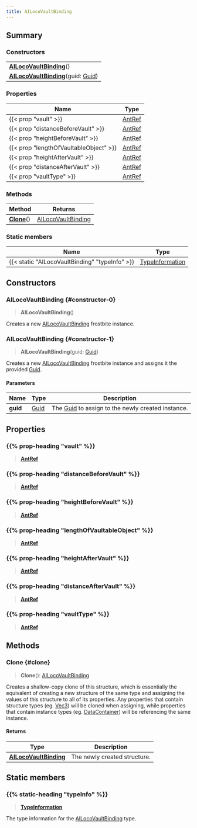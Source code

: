 ```yaml
---
title: AILocoVaultBinding
---
```


## Summary

### Constructors

|  |
| --- |
| **[AILocoVaultBinding](#constructor-0)**() |
| **[AILocoVaultBinding](#constructor-1)**(guid: [Guid](/vext/ref/shared/type/guid)) |

### Properties

| Name | Type |
| ---- | ---- |
| {{< prop "vault" >}} | [AntRef](/vext/ref/fb/antref) |
| {{< prop "distanceBeforeVault" >}} | [AntRef](/vext/ref/fb/antref) |
| {{< prop "heightBeforeVault" >}} | [AntRef](/vext/ref/fb/antref) |
| {{< prop "lengthOfVaultableObject" >}} | [AntRef](/vext/ref/fb/antref) |
| {{< prop "heightAfterVault" >}} | [AntRef](/vext/ref/fb/antref) |
| {{< prop "distanceAfterVault" >}} | [AntRef](/vext/ref/fb/antref) |
| {{< prop "vaultType" >}} | [AntRef](/vext/ref/fb/antref) |

### Methods

| Method | Returns |
| ------ | ------- |
| **[Clone](#clone)**() | [AILocoVaultBinding](/vext/ref/fb/ailocovaultbinding) |

### Static members

| Name | Type |
| ---- | ---- |
| {{< static "AILocoVaultBinding" "typeInfo" >}} | [TypeInformation](/vext/ref/shared/type/typeinformation) |

## Constructors

### AILocoVaultBinding {#constructor-0}

> **AILocoVaultBinding**()

Creates a new [AILocoVaultBinding](/vext/ref/fb/ailocovaultbinding) frostbite instance.

### AILocoVaultBinding {#constructor-1}

> **AILocoVaultBinding**(guid: [Guid](/vext/ref/shared/type/guid))

Creates a new [AILocoVaultBinding](/vext/ref/fb/ailocovaultbinding) frostbite instance and assigns it the provided [Guid](/vext/ref/shared/type/guid).

#### Parameters

| Name | Type | Description |
| ---- | ---- | ----------- |
| **guid** | [Guid](/vext/ref/shared/type/guid) | The [Guid](/vext/ref/shared/type/guid) to assign to the newly created instance. |

## Properties

### {{% prop-heading "vault" %}}

> **[AntRef](/vext/ref/fb/antref)**

### {{% prop-heading "distanceBeforeVault" %}}

> **[AntRef](/vext/ref/fb/antref)**

### {{% prop-heading "heightBeforeVault" %}}

> **[AntRef](/vext/ref/fb/antref)**

### {{% prop-heading "lengthOfVaultableObject" %}}

> **[AntRef](/vext/ref/fb/antref)**

### {{% prop-heading "heightAfterVault" %}}

> **[AntRef](/vext/ref/fb/antref)**

### {{% prop-heading "distanceAfterVault" %}}

> **[AntRef](/vext/ref/fb/antref)**

### {{% prop-heading "vaultType" %}}

> **[AntRef](/vext/ref/fb/antref)**

## Methods

### Clone {#clone}

> **Clone**(): [AILocoVaultBinding](/vext/ref/fb/ailocovaultbinding)

Creates a shallow-copy clone of this structure, which is essentially the equivalent of creating a new structure of the same type and assigning the values of this structure to all of its properties. Any properties that contain structure types (eg. [Vec3](/vext/ref/shared/type/vec3)) will be cloned when assigning, while properties that contain instance types (eg. [DataContainer](/vext/ref/shared/type/datacontainer)) will be referencing the same instance.

#### Returns

| Type | Description |
| ---- | ----------- |
| **[AILocoVaultBinding](/vext/ref/fb/ailocovaultbinding)** | The newly created structure. |

## Static members

### {{% static-heading "typeInfo" %}}

> **[TypeInformation](/vext/ref/shared/type/typeinformation)**

The type information for the [AILocoVaultBinding](/vext/ref/fb/ailocovaultbinding) type.

